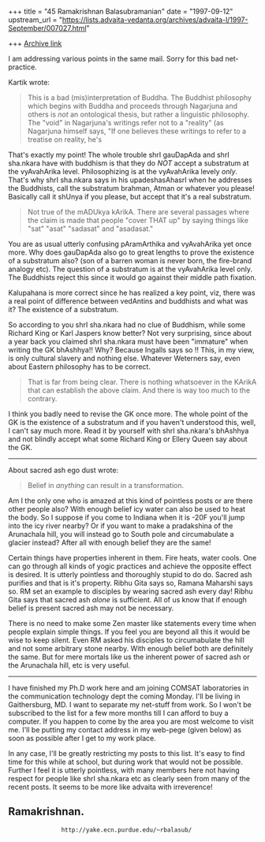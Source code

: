 +++
title = "45 Ramakrishnan Balasubramanian"
date = "1997-09-12"
upstream_url = "https://lists.advaita-vedanta.org/archives/advaita-l/1997-September/007027.html"

+++
[Archive link](https://lists.advaita-vedanta.org/archives/advaita-l/1997-September/007027.html)

I am addressing various points in the same mail. Sorry for this bad
net-practice.

Kartik wrote:

>This is a bad (mis)interpretation of Buddha. The Buddhist philosophy which
>begins with Buddha and proceeds through Nagarjuna and others is *not* an
>ontological thesis, but rather a linguistic philosophy. The "void" in
>Nagarjuna's writings refer not to a "reality" (as Nagarjuna himself says,
>"If one believes these writings to refer to a treatise on reality, he's

That's exactly my point! The whole trouble shrI gauDapAda and shrI
sha.nkara have with buddhism is that they do _NOT_ accept a substratum
at the vyAvahArika level. Philosophizing is at the vyAvahArika levely
_only_. That's why shrI sha.nkara says in his upadeshasAhasrI when he
addresses the Buddhists, call the substratum brahman, Atman or whatever
you please! Basically call it shUnya if you please, but accept that it's
a real substratum.

>Not true of the mADUkya kArikA. There are several passages where the claim is
>made that people "cover THAT up" by saying things like "sat" "asat" "sadasat"
>and "asadasat."

You are as usual utterly confusing pAramArthika and vyAvahArika yet once
more. Why does gauDapAda also go to great lengths to prove the existence
of a substratum also? (son of a barren woman is never born, the
fire-brand analogy etc). The question of a substratum is at the
vyAvahArika level only. The Buddhists reject this since it would go
against their middle path fixation.

Kalupahana is more correct since he has realized a key point, viz, there
was a real point of difference between vedAntins and buddhists and what
was it? The existence of a substratum.

So according to you shrI sha.nkara had no clue of Buddhism, while some
Richard King or Karl Jaspers know better? Not very surprising, since
about a year back you claimed shrI sha.nkara must have been "immature"
when writing the GK bhAshhya!! Why? Because Ingalls says so !! This, in
my view, is only cultural slavery and nothing else. Whatever Weterners
say, even about Eastern philosophy has to be correct.

>That is far from being clear. There is nothing whatsoever in the KArikA that
>can establish the above claim. And there is way too much to the contrary.

I think you badly need to revise the GK once more. The whole point of
the GK is the existence of a substratum and if you haven't understood
this, well, I can't say much more. Read it by yourself with shrI
sha.nkara's bhAshhya and not blindly accept what some Richard King or
Ellery Queen say about the GK.

____________________

About sacred ash ego dust wrote:

>Belief in *anything* can result in a transformation.

Am I the only one who is amazed at this kind of pointless posts or are
there other people also? With enough belief icy water can also be used
to heat the body. So I suppose if you come to Indiana when it is -20F
you'll jump into the icy river nearby? Or if you want to make a
pradakshina of the Arunachala hill, you will instead go to South pole
and circumabulate a glacier instead? After all with enough belief they
are the same!

Certain things have properties inherent in them. Fire heats, water
cools. One can go through all kinds of yogic practices and achieve the
opposite effect is desired. It is utterly pointless and thoroughly
stupid to do do. Sacred ash purifies and that is it's property. Ribhu
Gita says so, Ramana Maharshi says so. RM set an example to disciples by
wearing sacred ash every day! Ribhu Gita says that sacred ash _alone_ is
sufficient. All of us know that if enough belief is present sacred ash
may not be necessary.

There is no need to make some Zen master like statements every time when
people explain simple things. If you feel you are beyond all this it
would be wise to keep silent. Even RM asked his disciples to
circumabulate the hill and not some arbitrary stone nearby. With enough
belief both are definitely the same. But for mere mortals like us the
inherent power of sacred ash or the Arunachala hill, etc is very useful.

___________________________

I have finished my Ph.D work here and am joining COMSAT laboratories in
the communication technology dept the coming Monday. I'll be living in
Gaithersburg, MD. I want to separate my net-stuff from work. So I won't
be subscribed to the list for a few more months till I can afford to buy
a computer. If you happen to come by the area you are most welcome to
visit me. I'll be putting my contact address in my web-pege (given
below) as soon as possible after I get to my work place.

In any case, I'll be greatly restricting my posts to this list. It's
easy to find time for this while at school, but during work that would
not be possible. Further I feel it is utterly pointless, with many
members here not having respect for people like shrI sha.nkara etc as
clearly seen from many of the recent posts. It seems to be more like
advaita with irreverence!

Ramakrishnan.
--
                   http://yake.ecn.purdue.edu/~rbalasub/

